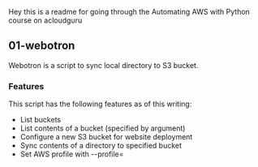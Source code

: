 Hey this is a readme for going through the Automating AWS with Python course on acloudguru

## 01-webotron

Webotron is a script to sync local directory to S3 bucket.

### Features

This script has the following features as of this writing:

- List buckets
- List contents of a bucket (specified by argument)
- Configure a new S3 bucket for website deployment
- Sync contents of a directory to specified bucket
- Set AWS profile with --profile=<profileName>

